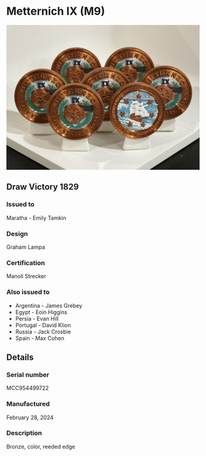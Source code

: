 
# Metternich IX (M9)

![Metternich IX (M9) Coins](m9-coins.jpg)

## Draw Victory 1829

### Issued to

Maratha - Emily Tamkin

### Design

Graham Lampa

### Certification

Manoli Strecker

### Also issued to

* Argentina - James Grebey
* Egypt - Eoin Higgins
* Persia - Evan Hill
* Portugal - David Klion
* Russia - Jack Crosbie
* Spain - Max Cohen

## Details

### Serial number

MCC954499722

### Manufactured
February 28, 2024

### Description

Bronze, color, reeded edge
